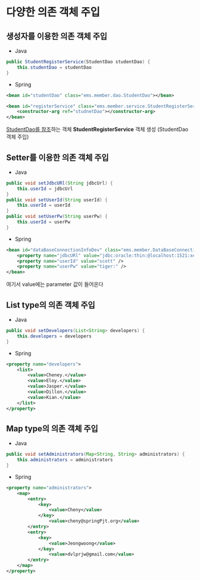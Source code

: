 # 다양한 의존 객체 주입

## 생성자를 이용한 의존 객체 주입

- Java

```java
public StudentRegisterService(StudentDao studentDao) {
    this.studentDao = studentDao
}
```

- Spring

```xml
<bean id="studentDao" class="ems.member.dao.StudentDao"></bean>

<bean id="registerService" class="ems.member.service.StudentRegisterService">
	<constructor-arg ref="studnetDao"></constructor-arg>
</bean>
```



<u>StudentDao를 참조</u>하는 객체 **StudentRegisterService** 객체 생성 (StudentDao 객체 주입)





## Setter를 이용한 의존 객체 주입

- Java

```java
public void setJdbcURl(String jdbcUrl) {
    this.userId = jdbcUrl
}
public void setUserId(String userId) {
    this.userId = userId
}
public void setUserPw(String userPw) {
    this.userId = userPw
}
```

- Spring

```xml
<bean id="dataBaseConnectionInfoDev" class="ems.member.DataBaseConnectionInfo">
	<property name="jdbcURl" value="jdbc:oracle:thin:@localhost:1521:xe" />
	<property name="userId" value="scott" />
	<property name="userPw" value="tiger:" />
</bean>
```

여기서 value에는 parameter 값이 들어온다





## List type의 의존 객체 주입

- Java

```java
public void setDevelopers(List<String> developers) {
    this.developers = developers
}
```

- Spring

```xml
<property name="developers">
	<list>
    	<value>Cheney.</value>
    	<value>Eloy.</value>
    	<value>Jasper.</value>
    	<value>Dillon.</value>
    	<value>Kian.</value>
    </list>
</property>
```





## Map type의 의존 객체 주입

- Java

```java
public void setAdministrators(Map<String, String> administrators) {
    this.administrators = administrators
}
```

- Spring

```xml
<property name="administrators">
	<map>
    	<entry>
        	<key>
            	<value>Cheny</value>
            </key>
            	<value>cheny@springPjt.org</value>
        </entry>
    	<entry>
        	<key>
            	<value>Jeongwoong</value>
            </key>
            	<value>dvlprjw@gmail.com</value>
        </entry>
    </map>
</property>
```

